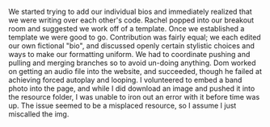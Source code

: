 We started trying to add our individual bios and immediately realized that
we were writing over each other's code.
Rachel popped into our breakout room and suggested we work off of a template.
Once we established a template we were good to go.
Contribution was fairly equal; we each edited our own fictional "bio", and
discussed openly certain stylistic choices and ways to make our formatting
uniform. We had to coordinate pushing and pulling and merging branches so to
avoid un-doing anything.
Dom worked on getting an audio file into the website, and succeeded, though
he failed at achieving forced autoplay and looping.
I volunteered to embed a band photo into the page, and while I did download
an image and pushed it into the resource folder, I was unable to iron out
an error with it before time was up. The issue seemed to be a misplaced
resource, so I assume I just miscalled the img.
